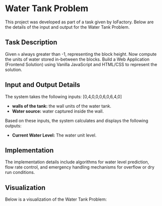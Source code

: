 # Water Tank Problem

This project was developed as part of a task given by IoFactory. Below are the details of the input and output for the Water Tank Problem.

## Task Description

Given `n` always greater than -1, representing the block height. Now compute the units of water stored in-between the blocks. Build a Web Application (Frontend Solution) using Vanilla JavaScript and HTML/CSS to represent the solution.

## Input and Output Details

The system takes the following inputs: [0,4,0,0,0,6,0,6,4,0]

- **walls of the tank:** the wall units of the water tank.
- **Water source:** water captured inside the wall.

Based on these inputs, the system calculates and displays the following outputs:

- **Current Water Level:** The water unit level.

## Implementation

The implementation details include algorithms for water level prediction, flow rate control, and emergency handling mechanisms for overflow or dry run conditions.

## Visualization

Below is a visualization of the Water Tank Problem:
